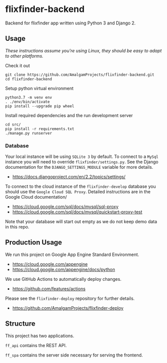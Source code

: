 
# flixfinder-backend

Backend for flixfinder app written using Python 3 and Django 2.

## Usage

_These instructions assume you're using Linux, they should be easy to adapt to other platforms._

Check it out
```
git clone https://github.com/AmalgamProjects/flixfinder-backend.git
cd flixfinder-backend
```

Setup python virtual environment
```
python3.7 -m venv env
. ./env/bin/activate
pip install --upgrade pip wheel
```

Install required dependencies and the run development server
```
cd src/
pip install -r requirements.txt
./manage.py runserver
```

### Database

Your local instance will be using `SQLite 3` by default. To connect to a `MySql` instance you will need to override `flixfinder/settings.py`. See the Django documentation for the `DJANGO_SETTINGS_MODULE` variable for more details.
 - https://docs.djangoproject.com/en/2.2/topics/settings/

To connect to the cloud instance of the `flixfinder-develop` database you should use the `Google Cloud SQL Proxy`. Detailed instructions are in the Google Cloud documentation/
 - https://cloud.google.com/sql/docs/mysql/sql-proxy
 - https://cloud.google.com/sql/docs/mysql/quickstart-proxy-test

Note that your database will start out empty as we do not keep demo data in this repo.

## Production Usage

We run this project on Google App Engine Standard Environment.
 - https://cloud.google.com/appengine
 - https://cloud.google.com/appengine/docs/python

We use GitHub Actions to automatically deploy changes.
 - https://github.com/features/actions

Please see the `flixfinder-deploy` repository for further details.
 - https://github.com/AmalgamProjects/flixfinder-deploy

## Structure

This project has two applications.

`ff_api` contains the REST API.

`ff_spa` contains the server side necessary for serving the frontend.


